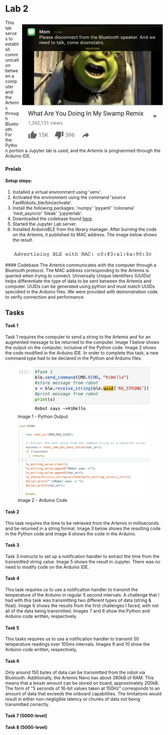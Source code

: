 # Lab 2

<div>
    <p style="float: right; padding-left: 10px;"><img src="/images/Lab2/bluetoothmeme.jpeg" width="450" ></p>
</div>
This lab serves to establish communication between a computer and the Artemis through Bluetooth. For the Python portion a Jupyter lab is used, and the Artemis is programmed through the Arduino IDE. 

### Prelab

#### Setup steps:
1. Installed a virtual environment using 'venv'.
2. Activated the environment using the command 'source FastRobots_ble/bin/activate'.
3. Install the following packages: 'numpy' 'pyyaml' 'colorama' 'nest_asyncio' 'bleak' 'jupyterlab'.
4. Downloaded the codebase found [here](https://cornell.box.com/s/aivj9ad3uv74lmpvxz8s64aamgz6azt1).
5. Started the Jupyter Lab server.
6. Installed ArduinoBLE from the library manager. After burning the code on the Artemis, it published its MAC address. The image below shows the result.
<div>
    <center><img src="/images/Lab2/mac_add.png" width="450"></center>
</div>
#### Codebase
The Artemis communicates with the computer through a Bluetooth protocol. The MAC address corresponding to the Artemis is queried when trying to connect. Universally Unique Identifiers (UUIDs) helps differentiate the type of data to be sent between the Artemis and computer. UUIDs can be generated using python and must match UUIDs specidied in the Arduino files.
We were provided with demonstration code to verify connection and performance.

## Tasks

#### Task 1
Task 1 requires the computer to send a string to the Artemis and for an augmented message to be returned to the computer. Image 1 below shows the output on the computer, inclusive of the Python code. Image 2 shows the code modified in the Arduino IDE. In order to complete this task, a new command type had to be declared in the Python and Arduino files. 
<div>
    <figure>
    <center><img src="/images/Lab2/Image1.png "></center> 
    <figcaption>Image 1 - Python Output</figcaption>
    </figure>
</div>
<div>
    <figure>
    <center><img src="/images/Lab2/Image2.png"></center>
    <figcaption>Image 2 - Arduino Code</figcaption>
    </figure>
</div>

#### Task 2
This task requires the time to be retrieved from the Artemis in milliseconds and be returned in a string format. Image 3 below shows the resulting code in the Python code and image 4 shows the code in the Arduino.

#### Task 3
Task 3 instructs to set up a notification handler to extract the time from the transmitted string value. Image 5 shows the result in Jupyter. There was no need to modify code on the Arduino IDE.

#### Task 4
This task requires us to use a notification handler to transmit the temperature of the Arduino in regular 5 second intervals. A challenge that I had with this task was transmitting two different types of data (string & float). Image 6 shows the results from the first challenges I faced, with not all of the data being transmitted. Images 7 and 8 show the Python and Arduino code written, respectively. 

#### Task 5
This tasks requires us to use a notification handler to transmit 50 temperature readings over 100ms intervals. Images 9 and 10 show the Arduino code written, respectively,

#### Task 6
Only around 150 bytes of data can be transmitted from the robot via Bluetooth. Additionally, the Artemis Nano has about 380kB of RAM. This means that a lesser amount can be stored on board, approximately 200kB. The form of "5 seconds of 16-bit values taken at 150Hz" corresponds to an amount of data that exceeds the onboard capabilities. The limitations would result in either non-negligible latency or chunks of data not being transmitted correctly. 

 #### Task 7 (5000-level)
 #### Task 8 (5000-level)
 

